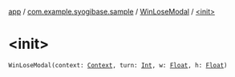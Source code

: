 [app](../../index.md) / [com.example.syogibase.sample](../index.md) / [WinLoseModal](index.md) / [&lt;init&gt;](./-init-.md)

# &lt;init&gt;

`WinLoseModal(context: `[`Context`](https://developer.android.com/reference/android/content/Context.html)`, turn: `[`Int`](https://kotlinlang.org/api/latest/jvm/stdlib/kotlin/-int/index.html)`, w: `[`Float`](https://kotlinlang.org/api/latest/jvm/stdlib/kotlin/-float/index.html)`, h: `[`Float`](https://kotlinlang.org/api/latest/jvm/stdlib/kotlin/-float/index.html)`)`